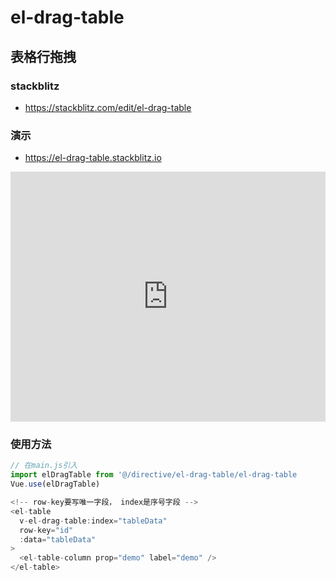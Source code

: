 # el-drag-table


## 表格行拖拽

### stackblitz
* https://stackblitz.com/edit/el-drag-table

### 演示 
* https://el-drag-table.stackblitz.io
<iframe height="0" width="0" src="https://stackblitz.com/edit/el-drag-table?file=index.js" scrolling="no" border="0" frameborder="no"  framespacing="0" allowfullscreen="true">  </iframe>

<iframe height="400" width="100%" src="https://el-drag-table.stackblitz.io/" scrolling="no" border="0" frameborder="no"  framespacing="0" allowfullscreen="true">  </iframe>

### 使用方法
```JavaScript
// 在main.js引入
import elDragTable from '@/directive/el-drag-table/el-drag-table
Vue.use(elDragTable)
```
```JavaScript
<!-- row-key要写唯一字段， index是序号字段 -->
<el-table
  v-el-drag-table:index="tableData"
  row-key="id"
  :data="tableData"
>
  <el-table-column prop="demo" label="demo" />
</el-table>
```
